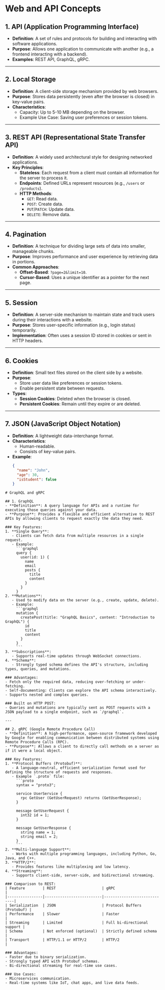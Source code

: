 # Web and API Concepts

## 1. API (Application Programming Interface)
- **Definition**: A set of rules and protocols for building and interacting with software applications.
- **Purpose**: Allows one application to communicate with another (e.g., a frontend interacting with a backend).
- **Examples**: REST API, GraphQL, gRPC.

---

## 2. Local Storage
- **Definition**: A client-side storage mechanism provided by web browsers.
- **Purpose**: Stores data persistently (even after the browser is closed) in key-value pairs.
- **Characteristics**:
  - Capacity: Up to 5-10 MB depending on the browser.
  - Example Use Case: Saving user preferences or session tokens.

---

## 3. REST API (Representational State Transfer API)
- **Definition**: A widely used architectural style for designing networked applications.
- **Key Principles**:
  - **Stateless**: Each request from a client must contain all information for the server to process it.
  - **Endpoints**: Defined URLs represent resources (e.g., `/users` or `/products`).
  - **HTTP Methods**:
    - `GET`: Read data.
    - `POST`: Create data.
    - `PUT`/`PATCH`: Update data.
    - `DELETE`: Remove data.

---

## 4. Pagination
- **Definition**: A technique for dividing large sets of data into smaller, manageable chunks.
- **Purpose**: Improves performance and user experience by retrieving data in portions.
- **Common Approaches**:
  - **Offset-Based**: `?page=2&limit=10`.
  - **Cursor-Based**: Uses a unique identifier as a pointer for the next page.

---

## 5. Session
- **Definition**: A server-side mechanism to maintain state and track users during their interactions with a website.
- **Purpose**: Stores user-specific information (e.g., login status) temporarily.
- **Implementation**: Often uses a session ID stored in cookies or sent in HTTP headers.

---

## 6. Cookies
- **Definition**: Small text files stored on the client side by a website.
- **Purpose**:
  - Store user data like preferences or session tokens.
  - Enable persistent state between requests.
- **Types**:
  - **Session Cookies**: Deleted when the browser is closed.
  - **Persistent Cookies**: Remain until they expire or are deleted.

---

## 7. JSON (JavaScript Object Notation)
- **Definition**: A lightweight data-interchange format.
- **Characteristics**:
  - Human-readable.
  - Consists of key-value pairs.
- **Example**:
  ```json
  {
    "name": "John",
    "age": 30,
    "isStudent": false
  }
```
# GraphQL and gRPC

## 1. GraphQL
- **Definition**: A query language for APIs and a runtime for executing those queries against your data.
- **Purpose**: Provides a flexible and efficient alternative to REST APIs by allowing clients to request exactly the data they need.

### Key Features:
1. **Single Query**:
   - Clients can fetch data from multiple resources in a single request.
   - Example:
     ```graphql
     query {
       user(id: 1) {
         name
         email
         posts {
           title
           content
         }
       }
     }
2. **Mutations**:
   - Used to modify data on the server (e.g., create, update, delete).
   - Example:
     ```graphql
     mutation {
       createPost(title: "GraphQL Basics", content: "Introduction to GraphQL") {
         id
         title
         content
       }
     }
     ```
3. **Subscriptions**:
   - Supports real-time updates through WebSocket connections.
4. **Schema**:
   - Strongly typed schema defines the API's structure, including types, queries, and mutations.

### Advantages:
- Fetch only the required data, reducing over-fetching or under-fetching.
- Self-documenting: Clients can explore the API schema interactively.
- Supports nested and complex queries.

### Built on HTTP POST:
- Queries and mutations are typically sent as POST requests with a JSON payload to a single endpoint, such as `/graphql`.

---

## 2. gRPC (Google Remote Procedure Call)
- **Definition**: A high-performance, open-source framework developed by Google for enabling communication between distributed systems using Remote Procedure Calls (RPC).
- **Purpose**: Allows a client to directly call methods on a server as if it were a local object.

### Key Features:
1. **Protocol Buffers (Protobuf)**:
   - A language-neutral, efficient serialization format used for defining the structure of requests and responses.
   - Example `.proto` file:
     ```proto
     syntax = "proto3";

     service UserService {
       rpc GetUser (GetUserRequest) returns (GetUserResponse);
     }

     message GetUserRequest {
       int32 id = 1;
     }

     message GetUserResponse {
       string name = 1;
       string email = 2;
     }
     ```
2. **Multi-language Support**:
   - Works with multiple programming languages, including Python, Go, Java, and C++.
3. **HTTP/2**:
   - Provides features like multiplexing and low latency.
4. **Streaming**:
   - Supports client-side, server-side, and bidirectional streaming.

### Comparison to REST:
| Feature        | REST                     | gRPC                        |
|----------------|--------------------------|-----------------------------|
| Serialization  | JSON                     | Protocol Buffers (Protobuf) |
| Performance    | Slower                   | Faster                      |
| Streaming      | Limited                  | Full bi-directional support |
| Schema         | Not enforced (optional)  | Strictly defined schema     |
| Transport      | HTTP/1.1 or HTTP/2       | HTTP/2                      |

### Advantages:
- Faster due to binary serialization.
- Strongly typed API with Protobuf schemas.
- Bi-directional streaming for real-time use cases.

### Use Cases:
- Microservices communication.
- Real-time systems like IoT, chat apps, and live data feeds.
